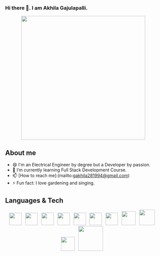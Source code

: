 ### Hi there 👋. I am Akhila Gajulapalli.

<p align='center'>
  <img src='https://cdn.dribbble.com/users/1857592/screenshots/3848396/character-typing.gif' width='400px'>
</p>


## About me
- 😄 I'm an Electrical Engineer by degree but a Developer by passion. 
- 🌱 I’m currently learning Full Stack Development Course.
- 📫 [How to reach me]:(mailto:gakhila281994@gmail.com)
- ⚡ Fun fact: I love gardening and singing.

## Languages & Tech

<p align='center'>
    <img width="40" src="https://www.flaticon.com/svg/static/icons/svg/1216/1216733.svg">&nbsp;&nbsp;
    <img width="40" src="https://www.flaticon.com/svg/static/icons/svg/732/732190.svg">&nbsp;&nbsp;
    <img width="40" src="https://www.flaticon.com/svg/static/icons/svg/541/541509.svg">&nbsp;&nbsp;
    <img width="40" src="https://encrypted-tbn0.gstatic.com/images?q=tbn%3AANd9GcSSYXDgtUuX0KXITEzysyAq-gwLKRNalIEdUg&usqp=CAU">&nbsp;&nbsp;
    <img width="40" src="https://www.flaticon.com/svg/static/icons/svg/919/919851.svg">&nbsp;&nbsp;
    <img width="40" src="https://n7.nextpng.com/sticker-png/925/447/sticker-png-express-js-node-js-javascript-mongodb-node-js-text-trademark-logo-web-application.png">&nbsp;&nbsp;
    <img width="40" src="https://material-ui.com/static/logo.png">&nbsp;&nbsp;
    <img width="45" src="https://www.flaticon.com/svg/static/icons/svg/919/919825.svg">&nbsp;&nbsp;
    <img width="50" src="https://res-3.cloudinary.com/crunchbase-production/image/upload/c_lpad,h_170,w_170,f_auto,b_white,q_auto:eco/q1cwqhahz7jbtfzalznd">&nbsp;&nbsp;
    <img width="45" src="https://www.saashub.com/images/app/service_logos/41/2226ebbc22c1/large.png?1554262828">&nbsp;&nbsp;
    <img width="80" margin="20 0 0 0" src="https://digital.ai/sites/default/files/pictures/styles/maxwidth_300/public/pt_logos/mongodb.png?itok=T7Bcj44-">&nbsp;&nbsp;
</p>
